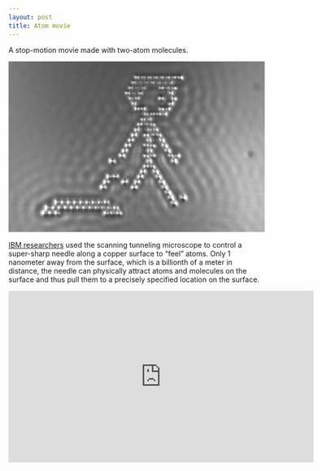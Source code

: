 ```yaml
---
layout: post
title: Atom movie
---
```


<p>
  A stop-motion movie made with two-atom molecules.
</p>

<img src="/images/atom-movie.jpg"
  alt="A movie made of two atom molecules" class="big" />

<p class="special-text">
<a href="http://www-03.ibm.com/press/us/en/pressrelease/40970.wss">
  IBM researchers</a> used the scanning tunneling
microscope to control a super-sharp needle along a copper surface to “feel” atoms. Only 1 nanometer away from the
surface, which is a billionth of a meter in distance, the
needle can physically attract atoms and molecules on the
surface and thus pull them to a precisely specified location
on the surface.
</p>

<iframe width="600" height="338"
  src="https://www.youtube.com/embed/xA4QWwaweWA"
  frameborder="0" allowfullscreen>
</iframe>
